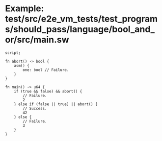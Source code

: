 # Example: test/src/e2e_vm_tests/test_programs/should_pass/language/bool_and_or/src/main.sw

```sway
script;

fn abort() -> bool {
    asm() {
        one: bool // Failure.
    }
}

fn main() -> u64 {
    if (true && false) && abort() {
        // Failure.
        2
    } else if (false || true) || abort() {
        // Success.
        42
    } else {
        // Failure.
        3
    }
}

```
